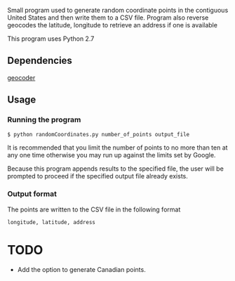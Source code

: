 Small program used to generate random coordinate points in the 
contiguous United States and then write them to a CSV file.
Program also reverse geocodes the latitude, longitude to retrieve an address if one is available

This program uses Python 2.7

Dependencies
------------
[geocoder](https://github.com/DenisCarriere/geocoder)


Usage
-----

### Running the program
`$ python randomCoordinates.py number_of_points output_file`

It is recommended that you limit the number of points to no more than ten at 
any one time otherwise you may run up against the limits set by Google.

Because this program appends results to the specified file, the user will be 
prompted to proceed if the specified output file already exists.

### Output format
The points are written to the CSV file in the following format

`longitude, latitude, address`

TODO
====

* Add the option to generate Canadian points.

